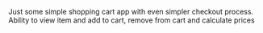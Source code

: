 Just some simple shopping cart app with even simpler checkout process.
Ability to view item and add to cart, remove from cart and calculate prices
